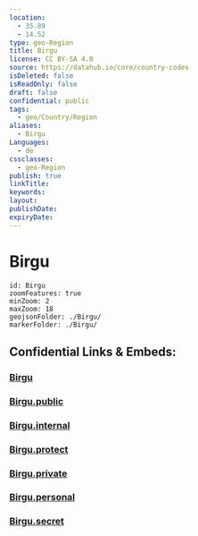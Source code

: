 ```yaml
---
location:
  - 35.89
  - 14.52
type: geo-Region
title: Birgu
license: CC BY-SA 4.0
source: https://datahub.io/core/country-codes
isDeleted: false
isReadOnly: false
draft: false
confidential: public
tags:
  - geo/Country/Region
aliases:
  - Birgu
Languages:
  - de
cssclasses:
  - geo-Region
publish: true
linkTitle:
keywords:
layout:
publishDate:
expiryDate:
---
```


# Birgu

```leaflet
id: Birgu
zoomFeatures: true 
minZoom: 2 
maxZoom: 18
geojsonFolder: ./Birgu/
markerFolder: ./Birgu/
```


## Confidential Links & Embeds: 

### [Birgu](/_Standards/Earth/Continent/Europe/Europe~South/Malta/Regions~Malta/Xlokk/counties~Xlokk/Birgu.md) 

### [Birgu.public](/_public/Earth/Continent/Europe/Europe~South/Malta/Regions~Malta/Xlokk/counties~Xlokk/Birgu.public.md) 

### [Birgu.internal](/_internal/Earth/Continent/Europe/Europe~South/Malta/Regions~Malta/Xlokk/counties~Xlokk/Birgu.internal.md) 

### [Birgu.protect](/_protect/Earth/Continent/Europe/Europe~South/Malta/Regions~Malta/Xlokk/counties~Xlokk/Birgu.protect.md) 

### [Birgu.private](/_private/Earth/Continent/Europe/Europe~South/Malta/Regions~Malta/Xlokk/counties~Xlokk/Birgu.private.md) 

### [Birgu.personal](/_personal/Earth/Continent/Europe/Europe~South/Malta/Regions~Malta/Xlokk/counties~Xlokk/Birgu.personal.md) 

### [Birgu.secret](/_secret/Earth/Continent/Europe/Europe~South/Malta/Regions~Malta/Xlokk/counties~Xlokk/Birgu.secret.md)

